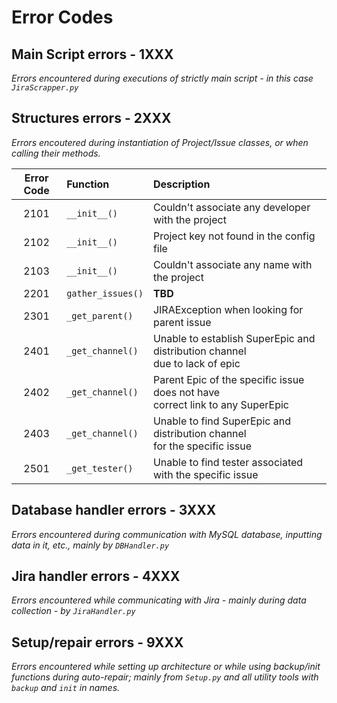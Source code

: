 # Error Codes

## Main Script errors - 1XXX

*Errors encountered during executions of strictly main script - in this case `JiraScrapper.py`*


## Structures errors - 2XXX

*Errors encoutered during instantiation of Project/Issue classes, or when calling their methods.*

|Error Code | Function | Description |
|:---------:| :--------| :-----------|
| 2101 | `__init__()` | Couldn't associate any developer with the project |
| 2102 | `__init__()` | Project key not found in the config file |
| 2103 | `__init__()` | Couldn't associate any name with the project |
| 2201 | `gather_issues()` | **TBD** |
| 2301 | `_get_parent()` | JIRAException when looking for parent issue |
| 2401 | `_get_channel()` | Unable to establish SuperEpic and distribution channel <br> due to lack of epic |
| 2402 | `_get_channel()` | Parent Epic of the specific issue does not have <br> correct link to any SuperEpic |
| 2403 | `_get_channel()` | Unable to find SuperEpic and distribution channel <br> for the specific issue |
| 2501 | `_get_tester()` | Unable to find tester associated with the specific issue |





## Database handler errors - 3XXX
  
*Errors encountered during communication with MySQL database, inputting data in it, etc., mainly by `DBHandler.py`*

## Jira handler errors - 4XXX

*Errors encountered while communicating with Jira - mainly during data collection - by `JiraHandler.py`*


## Setup/repair errors - 9XXX

*Errors encountered while setting up architecture or while using backup/init functions during auto-repair; mainly from `Setup.py` and all utility tools with `backup` and `init` in names.*




